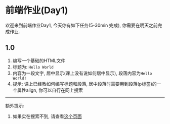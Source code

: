 # 前端作业(Day1)
欢迎来到前端作业Day1, 今天你有如下任务(5-30min 完成), 你需要在明天之前完成作业.

## 1.0


1. 编写一个基础的HTML文件
2. 标题为: `Hello World`
3. 内容为一段文字, 居中显示(课上没有说如何居中显示), 段落内容为`Hello World!`
4. 提示: 课上已经教如何编写标题和段落, 居中段落时需要用到段落(p标签)的一个属性align, 你可以自行在网上搜索

---

额外提示:
1. 如果实在搜索不到, 请查看[这个页面](https://www.w3school.com.cn/tags/att_p_align.asp)
